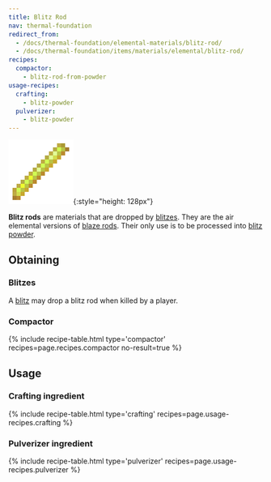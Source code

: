 ```yaml
---
title: Blitz Rod
nav: thermal-foundation
redirect_from:
  - /docs/thermal-foundation/elemental-materials/blitz-rod/
  - /docs/thermal-foundation/items/materials/elemental/blitz-rod/
recipes:
  compactor:
    - blitz-rod-from-powder
usage-recipes:
  crafting:
    - blitz-powder
  pulverizer:
    - blitz-powder
---
```


![Blitz rod](/assets/images/thermal-foundation/blitz-rod.png){:style="height: 128px"}


**Blitz rods** are materials that are dropped by [blitzes](/docs/blitz/). They
are the air elemental versions of [blaze
rods](https://minecraft.gamepedia.com/Blaze_Rod). Their only use is to be
processed into [blitz powder](/docs/blitz-powder/).


Obtaining
---------

### Blitzes
A [blitz](/docs/blitz/) may drop a blitz rod when killed by a player.

### Compactor
{% include recipe-table.html type='compactor' recipes=page.recipes.compactor no-result=true %}


Usage
-----

### Crafting ingredient
{% include recipe-table.html type='crafting' recipes=page.usage-recipes.crafting %}

### Pulverizer ingredient
{% include recipe-table.html type='pulverizer' recipes=page.usage-recipes.pulverizer %}
